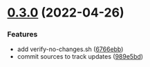 # [0.3.0](https://github.com/scope42/structured-aim42/compare/v0.2.0...v0.3.0) (2022-04-26)


### Features

* add verify-no-changes.sh ([6766ebb](https://github.com/scope42/structured-aim42/commit/6766ebb8192d9c0ebc6e8ed254ea8af7d017dfdc))
* commit sources to track updates ([989e5bd](https://github.com/scope42/structured-aim42/commit/989e5bdb1b416d9ca21a6013ccb4c6692c411036))
